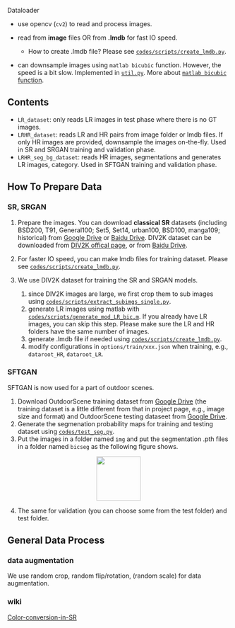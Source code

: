 Dataloader

-   use opencv (`cv2`) to read and process images.

-   read from **image** files OR from **.lmdb** for fast IO speed.
    -   How to create .lmdb file? Please see [`codes/scripts/create_lmdb.py`](https://github.com/xinntao/BasicSR/blob/master/codes/scripts/create_lmdb.py).

-   can downsample images using `matlab bicubic` function. However, the speed is a bit slow. Implemented in [`util.py`](https://github.com/xinntao/BasicSR/blob/master/codes/data/util.py). More about [`matlab bicubic` function](https://github.com/xinntao/BasicSR/wiki/Matlab-bicubic-imresize).

## Contents

-   `LR_dataset`: only reads LR images in test phase where there is no GT images.
-   `LRHR_dataset`: reads LR and HR pairs from image folder or lmdb files. If only HR images are provided, downsample the images on-the-fly. Used in SR and SRGAN training and validation phase.
-   `LRHR_seg_bg_dataset`: reads HR images, segmentations and generates LR images, category. Used in SFTGAN training and validation phase.

## How To Prepare Data

### SR, SRGAN

1.  Prepare the images. You can download **classical SR** datasets (including BSD200, T91, General100; Set5, Set14, urban100, BSD100, manga109; historical) from [Google Drive](https://drive.google.com/drive/folders/1pRmhEmmY-tPF7uH8DuVthfHoApZWJ1QU?usp=sharing) or [Baidu Drive](https://pan.baidu.com/s/18fJzAHIg8Zpkc-2seGRW4Q). DIV2K dataset can be downloaded from [DIV2K offical page](https://data.vision.ee.ethz.ch/cvl/DIV2K/), or from [Baidu Drive](https://pan.baidu.com/s/1LUj90_skqlVw4rjRVeEoiw).

2.  For faster IO speed, you can make lmdb files for training dataset. Please see [`codes/scripts/create_lmdb.py`](https://github.com/xinntao/BasicSR/blob/master/codes/scripts/create_lmdb.py).

3.  We use DIV2K dataset for training the SR and SRGAN models. 
    1.  since DIV2K images are large, we first crop them to sub images using [`codes/scripts/extract_subimgs_single.py`](https://github.com/xinntao/BasicSR/blob/master/codes/scripts/extract_subimgs_single.py). 
    2.  generate LR images using matlab with [`codes/scripts/generate_mod_LR_bic.m`](https://github.com/xinntao/BasicSR/blob/master/codes/scripts/generate_mod_LR_bic.m). If you already have LR images, you can skip this step. Please make sure the LR and HR folders have the same number of images.
    3.  generate .lmdb file if needed using [`codes/scripts/create_lmdb.py`](https://github.com/xinntao/BasicSR/blob/master/codes/scripts/create_lmdb.py).
    4.  modify configurations in `options/train/xxx.json` when training, e.g., `dataroot_HR`, `dataroot_LR`.

### SFTGAN

SFTGAN is now used for a part of outdoor scenes. 

1.  Download OutdoorScene training dataset from [Google Drive](https://drive.google.com/drive/folders/16PIViLkv4WsXk4fV1gDHvEtQxdMq6nfY?usp=sharing) (the training dataset is a little different from that in project page, e.g., image size and format) and OutdoorScene testing dataseet from [Google Drive](https://drive.google.com/drive/u/1/folders/1_uB4EJ2HBLfz1R_F5_zlvIf-SfB-gMzw).
2.  Generate the segmenation probability maps for training and testing dataset using [`codes/test_seg.py`](https://github.com/xinntao/BasicSR/blob/master/codes/test_seg.py).
3.  Put the images in a folder named `img` and put the segmentation .pth files in a folder named `bicseg` as the following figure shows.

<p align="center">
  <img src="https://c1.staticflickr.com/2/1726/42730268851_9179e94f48.jpg" width="100">
</p>

4.  The same for validation (you can choose some from the test folder) and test folder.

## General Data Process

### data augmentation

We use random crop, random flip/rotation, (random scale) for data augmentation. 

### wiki

[Color-conversion-in-SR](https://github.com/xinntao/BasicSR/wiki/Color-conversion-in-SR)

<!--## TODO

- [ ] verify random scale
-->
